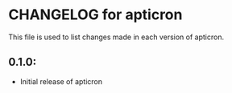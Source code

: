# CHANGELOG for apticron

This file is used to list changes made in each version of apticron.

## 0.1.0:

* Initial release of apticron

